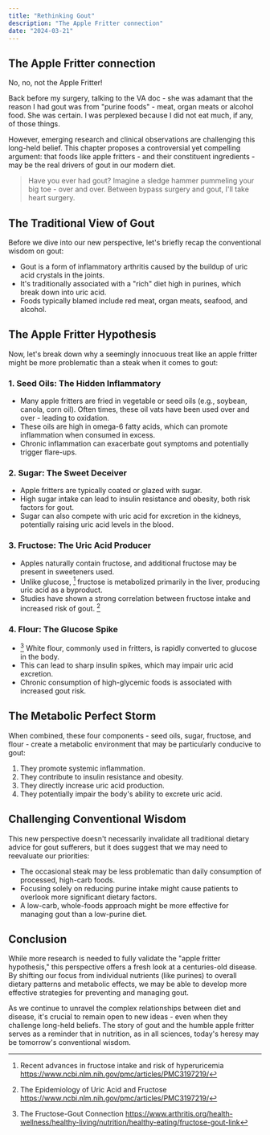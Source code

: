 ```yaml
---
title: "Rethinking Gout"
description: "The Apple Fritter connection"
date: "2024-03-21"
---
```



## The Apple Fritter connection

No, no, not the Apple Fritter!

Back before my surgery, talking to the VA doc - she was adamant that the reason I had gout was from "purine foods" - meat, organ meats or alcohol food. She was certain.  I was perplexed because I did not eat much, if any, of those things.

However, emerging research and clinical observations are challenging this long-held belief. This chapter proposes a controversial yet compelling argument: that foods like apple fritters - and their constituent ingredients - may be the real drivers of gout in our modern diet.
    
  > Have you ever had gout? Imagine a sledge hammer pummeling your big toe - over and over. Between bypass surgery and gout, I'll take heart surgery.


## The Traditional View of Gout

Before we dive into our new perspective, let's briefly recap the conventional wisdom on gout:

- Gout is a form of inflammatory arthritis caused by the buildup of uric acid crystals in the joints.
- It's traditionally associated with a "rich" diet high in purines, which break down into uric acid.
- Foods typically blamed include red meat, organ meats, seafood, and alcohol.

## The Apple Fritter Hypothesis

Now, let's break down why a seemingly innocuous treat like an apple fritter might be more problematic than a steak when it comes to gout:

### 1. Seed Oils: The Hidden Inflammatory

- Many apple fritters are fried in vegetable or seed oils (e.g., soybean, canola, corn oil). Often times, these oil vats have been used over and over - leading to oxidation.
- These oils are high in omega-6 fatty acids, which can promote inflammation when consumed in excess.
- Chronic inflammation can exacerbate gout symptoms and potentially trigger flare-ups.

### 2. Sugar: The Sweet Deceiver

- Apple fritters are typically coated or glazed with sugar.
- High sugar intake can lead to insulin resistance and obesity, both risk factors for gout.
- Sugar can also compete with uric acid for excretion in the kidneys, potentially raising uric acid levels in the blood.

### 3. Fructose: The Uric Acid Producer

- Apples naturally contain fructose, and additional fructose may be present in sweeteners used.
- Unlike glucose, [^1] fructose is metabolized primarily in the liver, producing uric acid as a byproduct.
- Studies have shown a strong correlation between fructose intake and increased risk of gout. [^2]

### 4. Flour: The Glucose Spike

- [^3] White flour, commonly used in fritters, is rapidly converted to glucose in the body.
- This can lead to sharp insulin spikes, which may impair uric acid excretion.
- Chronic consumption of high-glycemic foods is associated with increased gout risk.

## The Metabolic Perfect Storm

When combined, these four components - seed oils, sugar, fructose, and flour - create a metabolic environment that may be particularly conducive to gout:

1. They promote systemic inflammation.
2. They contribute to insulin resistance and obesity.
3. They directly increase uric acid production.
4. They potentially impair the body's ability to excrete uric acid.

## Challenging Conventional Wisdom

This new perspective doesn't necessarily invalidate all traditional dietary advice for gout sufferers, but it does suggest that we may need to reevaluate our priorities:

- The occasional steak may be less problematic than daily consumption of processed, high-carb foods.
- Focusing solely on reducing purine intake might cause patients to overlook more significant dietary factors.
- A low-carb, whole-foods approach might be more effective for managing gout than a low-purine diet.

## Conclusion

While more research is needed to fully validate the "apple fritter hypothesis," this perspective offers a fresh look at a centuries-old disease. By shifting our focus from individual nutrients (like purines) to overall dietary patterns and metabolic effects, we may be able to develop more effective strategies for preventing and managing gout.

As we continue to unravel the complex relationships between diet and disease, it's crucial to remain open to new ideas - even when they challenge long-held beliefs. The story of gout and the humble apple fritter serves as a reminder that in nutrition, as in all sciences, today's heresy may be tomorrow's conventional wisdom.

[^1]: Recent advances in fructose intake and risk of hyperuricemia https://www.ncbi.nlm.nih.gov/pmc/articles/PMC3197219/

[^2]: The Epidemiology of Uric Acid and Fructose https://www.ncbi.nlm.nih.gov/pmc/articles/PMC3197219/

[^3]: The Fructose-Gout Connection https://www.arthritis.org/health-wellness/healthy-living/nutrition/healthy-eating/fructose-gout-link

